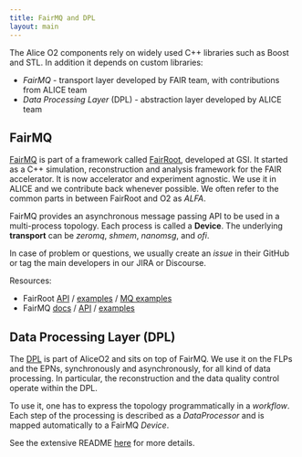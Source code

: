 ```yaml
---
title: FairMQ and DPL
layout: main
---
```


The Alice O2 components rely on widely used C++ libraries such as Boost and STL. In addition it depends on custom libraries:
- _FairMQ_ - transport layer developed by FAIR team, with contributions from ALICE team
- _Data Processing Layer_ (DPL) - abstraction layer developed by ALICE team

## FairMQ

[FairMQ](https://github.com/FairRootGroup/FairMQ) is part of a framework called [FairRoot](https://github.com/FairRootGroup/FairRoot), developed at GSI. It started as a C++ simulation, reconstruction and analysis framework for the FAIR accelerator. It is now accelerator and experiment agnostic. We use it in ALICE and we contribute back whenever possible. We often refer to the common parts in between FairRoot and O2 as _ALFA_.

FairMQ provides an asynchronous message passing API to be used in a multi-process topology. Each process is called a __Device__. The underlying __transport__ can be _zeromq_, _shmem_, _nanomsg_, and _ofi_.

In case of problem or questions, we usually create an _issue_ in their GitHub or tag the main developers in our JIRA or Discourse.

Resources:
- FairRoot [API](https://fairrootgroup.github.io/FairRoot) /
  [examples](https://github.com/FairRootGroup/FairRoot/tree/dev/examples) /
  [MQ examples](https://github.com/FairRootGroup/FairRoot/tree/dev/examples/MQ)
- FairMQ [docs](https://github.com/FairRootGroup/FairMQ#documentation) /
  [API](https://fairrootgroup.github.com/FairMQ/latest) /
  [examples](https://github.com/FairRootGroup/FairMQ/tree/master/examples)

## Data Processing Layer (DPL)

The [DPL](https://github.com/AliceO2Group/AliceO2/tree/dev/Framework/Core) is part of AliceO2 and sits on top of FairMQ. We use it on the FLPs and the EPNs, synchronously and asynchronously, for all kind of data processing. In particular, the reconstruction and the data quality control operate within the DPL.

To use it, one has to express the topology programmatically in a _workflow_. Each step of the processing is described as a _DataProcessor_ and is mapped automatically to a FairMQ _Device_.

See the extensive README [here](https://github.com/AliceO2Group/AliceO2/tree/dev/Framework/Core) for more details.

